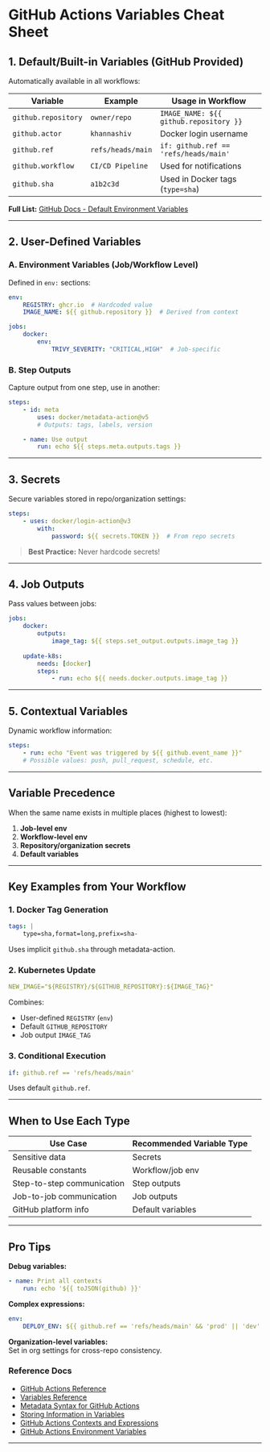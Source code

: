 # GitHub Actions Variables Cheat Sheet

## 1. Default/Built-in Variables (GitHub Provided)
Automatically available in all workflows:

| Variable            | Example             | Usage in Workflow                                 |
|---------------------|---------------------|---------------------------------------------------|
| `github.repository` | `owner/repo`        | `IMAGE_NAME: ${{ github.repository }}`            |
| `github.actor`      | `khannashiv`        | Docker login username                             |
| `github.ref`        | `refs/heads/main`   | `if: github.ref == 'refs/heads/main'`             |
| `github.workflow`   | `CI/CD Pipeline`    | Used for notifications                            |
| `github.sha`        | `a1b2c3d`           | Used in Docker tags (`type=sha`)                  |

**Full List:** [GitHub Docs - Default Environment Variables](https://docs.github.com/en/actions/learn-github-actions/variables#default-environment-variables)

---

## 2. User-Defined Variables

### A. Environment Variables (Job/Workflow Level)
Defined in `env:` sections:

```yaml
env:
    REGISTRY: ghcr.io  # Hardcoded value
    IMAGE_NAME: ${{ github.repository }}  # Derived from context

jobs:
    docker:
        env:
            TRIVY_SEVERITY: "CRITICAL,HIGH"  # Job-specific
```

### B. Step Outputs
Capture output from one step, use in another:

```yaml
steps:
    - id: meta
        uses: docker/metadata-action@v5
        # Outputs: tags, labels, version

    - name: Use output
        run: echo ${{ steps.meta.outputs.tags }}
```

---

## 3. Secrets
Secure variables stored in repo/organization settings:

```yaml
steps:
    - uses: docker/login-action@v3
        with:
            password: ${{ secrets.TOKEN }}  # From repo secrets
```
> **Best Practice:** Never hardcode secrets!

---

## 4. Job Outputs
Pass values between jobs:

```yaml
jobs:
    docker:
        outputs:
            image_tag: ${{ steps.set_output.outputs.image_tag }}
    
    update-k8s:
        needs: [docker]
        steps:
            - run: echo ${{ needs.docker.outputs.image_tag }}
```

---

## 5. Contextual Variables
Dynamic workflow information:

```yaml
steps:
    - run: echo "Event was triggered by ${{ github.event_name }}"
    # Possible values: push, pull_request, schedule, etc.
```

---

## Variable Precedence

When the same name exists in multiple places (highest to lowest):

1. **Job-level env**
2. **Workflow-level env**
3. **Repository/organization secrets**
4. **Default variables**

---

## Key Examples from Your Workflow

### 1. Docker Tag Generation

```yaml
tags: |
    type=sha,format=long,prefix=sha-
```
Uses implicit `github.sha` through metadata-action.

### 2. Kubernetes Update

```yaml
NEW_IMAGE="${REGISTRY}/${GITHUB_REPOSITORY}:${IMAGE_TAG}"
```
Combines:
- User-defined `REGISTRY` (`env`)
- Default `GITHUB_REPOSITORY`
- Job output `IMAGE_TAG`

### 3. Conditional Execution

```yaml
if: github.ref == 'refs/heads/main'
```
Uses default `github.ref`.

---

## When to Use Each Type

| Use Case                   | Recommended Variable Type   |
|----------------------------|----------------------------|
| Sensitive data             | Secrets                    |
| Reusable constants         | Workflow/job env           |
| Step-to-step communication | Step outputs               |
| Job-to-job communication   | Job outputs                |
| GitHub platform info       | Default variables          |

---

## Pro Tips

**Debug variables:**
```yaml
- name: Print all contexts
    run: echo '${{ toJSON(github) }}'
```

**Complex expressions:**
```yaml
env:
    DEPLOY_ENV: ${{ github.ref == 'refs/heads/main' && 'prod' || 'dev' }}
```

**Organization-level variables:**  
Set in org settings for cross-repo consistency.

### Reference Docs

- [GitHub Actions Reference](https://docs.github.com/en/actions/reference)
- [Variables Reference](https://docs.github.com/en/actions/reference/variables-reference)
- [Metadata Syntax for GitHub Actions](https://docs.github.com/en/actions/reference/metadata-syntax-for-github-actions)
- [Storing Information in Variables](https://docs.github.com/en/actions/how-tos/writing-workflows/choosing-what-your-workflow-does/store-information-in-variables)
- [GitHub Actions Contexts and Expressions](https://docs.github.com/en/actions/learn-github-actions/contexts#about-contexts-and-expressions)
- [GitHub Actions Environment Variables](https://docs.github.com/en/actions/learn-github-actions/contexts#about-contexts-and-expressions)

---